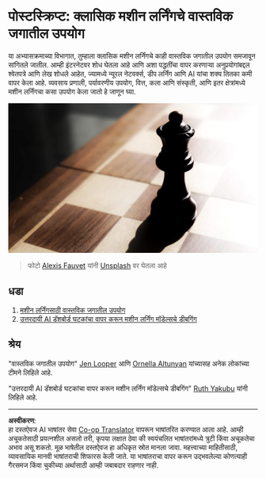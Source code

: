 <!--
CO_OP_TRANSLATOR_METADATA:
{
  "original_hash": "5e069a0ac02a9606a69946c2b3c574a9",
  "translation_date": "2025-08-29T17:19:54+00:00",
  "source_file": "9-Real-World/README.md",
  "language_code": "mr"
}
-->
# पोस्टस्क्रिप्ट: क्लासिक मशीन लर्निंगचे वास्तविक जगातील उपयोग

या अभ्यासक्रमाच्या विभागात, तुम्हाला क्लासिक मशीन लर्निंगचे काही वास्तविक जगातील उपयोग समजावून सांगितले जातील. आम्ही इंटरनेटवर शोध घेतला आहे आणि अशा पद्धतींचा वापर करणाऱ्या अनुप्रयोगांबद्दल श्वेतपत्रे आणि लेख शोधले आहेत, ज्यामध्ये न्यूरल नेटवर्क्स, डीप लर्निंग आणि AI यांचा शक्य तितका कमी वापर केला आहे. व्यवसाय प्रणाली, पर्यावरणीय उपयोग, वित्त, कला आणि संस्कृती, आणि इतर क्षेत्रांमध्ये मशीन लर्निंगचा कसा उपयोग केला जातो हे जाणून घ्या.

![chess](../../../translated_images/chess.e704a268781bdad85d1876b6c2295742fa0d856e7dcf3659147052df9d3db205.mr.jpg)

> फोटो <a href="https://unsplash.com/@childeye?utm_source=unsplash&utm_medium=referral&utm_content=creditCopyText">Alexis Fauvet</a> यांनी <a href="https://unsplash.com/s/photos/artificial-intelligence?utm_source=unsplash&utm_medium=referral&utm_content=creditCopyText">Unsplash</a> वर घेतला आहे
  
## धडा

1. [मशीन लर्निंगसाठी वास्तविक जगातील उपयोग](1-Applications/README.md)
2. [उत्तरदायी AI डॅशबोर्ड घटकांचा वापर करून मशीन लर्निंग मॉडेल्सचे डीबगिंग](2-Debugging-ML-Models/README.md)

## श्रेय

"वास्तविक जगातील उपयोग" [Jen Looper](https://twitter.com/jenlooper) आणि [Ornella Altunyan](https://twitter.com/ornelladotcom) यांच्यासह अनेक लोकांच्या टीमने लिहिले आहे.

"उत्तरदायी AI डॅशबोर्ड घटकांचा वापर करून मशीन लर्निंग मॉडेल्सचे डीबगिंग" [Ruth Yakubu](https://twitter.com/ruthieyakubu) यांनी लिहिले आहे.

---

**अस्वीकरण**:  
हा दस्तऐवज AI भाषांतर सेवा [Co-op Translator](https://github.com/Azure/co-op-translator) वापरून भाषांतरित करण्यात आला आहे. आम्ही अचूकतेसाठी प्रयत्नशील असलो तरी, कृपया लक्षात ठेवा की स्वयंचलित भाषांतरांमध्ये त्रुटी किंवा अचूकतेचा अभाव असू शकतो. मूळ भाषेतील दस्तऐवज हा अधिकृत स्रोत मानला जावा. महत्त्वाच्या माहितीसाठी, व्यावसायिक मानवी भाषांतराची शिफारस केली जाते. या भाषांतराचा वापर करून उद्भवलेल्या कोणत्याही गैरसमज किंवा चुकीच्या अर्थासाठी आम्ही जबाबदार राहणार नाही.
